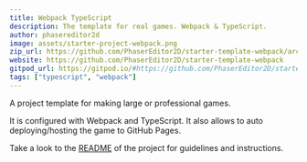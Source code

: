 ```yaml
---
title: Webpack TypeScript
description: The template for real games. Webpack & TypeScript.
author: phasereditor2d
image: assets/starter-project-webpack.png
zip_url: https://github.com/PhaserEditor2D/starter-template-webpack/archive/refs/tags/v1.1.4.zip
website: https://github.com/PhaserEditor2D/starter-template-webpack
gitpod_url: https://gitpod.io/#https://github.com/PhaserEditor2D/starter-template-webpack
tags: ["typescript", "webpack"]
---
```


A project template for making large or professional games.

It is configured with Webpack and TypeScript. It also allows to auto deploying/hosting the game to GitHub Pages.

Take a look to the [README](https://github.com/PhaserEditor2D/starter-template-webpack) of the project for guidelines and instructions.
